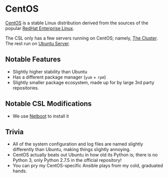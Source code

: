 # CentOS

[CentOS](https://www.centos.org/) is a stable Linux distribution derived from the sources of the popular [RedHat Enterprise Linux](https://www.redhat.com/en/technologies/linux-platforms/enterprise-linux).

The CSL only has a few servers running on CentOS; namely, [The Cluster](../../cluster/README.md). The rest run on [Ubuntu Server](./ubuntu-server.md).

## Notable Features

* Slightly higher stability than Ubuntu
* Has a different package manager (`yum` + `rpm`)
* Slightly smaller package ecosystem, made up for by large 3rd party repositories.

## Notable CSL Modifications
* We use [Netboot](../netboot.md) to install it

## Trivia
* All of the system configuration and log files are named slightly differently than Ubuntu, making things slightly annoying.
* CentOS actually beats out Ubuntu in how old its Python is; there is no Python 3, only Python 2.7.5 in the official repository!
* You can pry my CentOS-specific Ansible plays from my cold, graduated hands.
